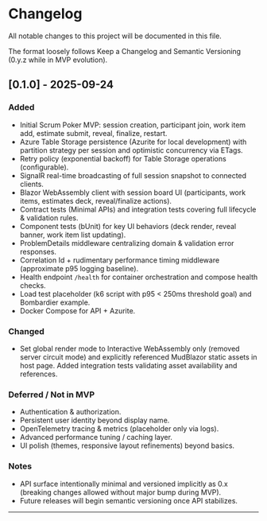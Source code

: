 # Changelog

All notable changes to this project will be documented in this file.

The format loosely follows Keep a Changelog and Semantic Versioning (0.y.z while in MVP evolution).

## [0.1.0] - 2025-09-24

### Added

- Initial Scrum Poker MVP: session creation, participant join, work item add, estimate submit, reveal, finalize, restart.
- Azure Table Storage persistence (Azurite for local development) with partition strategy per session and optimistic concurrency via ETags.
- Retry policy (exponential backoff) for Table Storage operations (configurable).
- SignalR real-time broadcasting of full session snapshot to connected clients.
- Blazor WebAssembly client with session board UI (participants, work items, estimates deck, reveal/finalize actions).
- Contract tests (Minimal APIs) and integration tests covering full lifecycle & validation rules.
- Component tests (bUnit) for key UI behaviors (deck render, reveal banner, work item list updating).
- ProblemDetails middleware centralizing domain & validation error responses.
- Correlation Id + rudimentary performance timing middleware (approximate p95 logging baseline).
- Health endpoint `/health` for container orchestration and compose health checks.
- Load test placeholder (k6 script with p95 < 250ms threshold goal) and Bombardier example.
- Docker Compose for API + Azurite.

### Changed

- Set global render mode to Interactive WebAssembly only (removed server circuit mode) and explicitly referenced MudBlazor static assets in host page. Added integration tests validating asset availability and references.

### Deferred / Not in MVP

- Authentication & authorization.
- Persistent user identity beyond display name.
- OpenTelemetry tracing & metrics (placeholder only via logs).
- Advanced performance tuning / caching layer.
- UI polish (themes, responsive layout refinements) beyond basics.

### Notes

- API surface intentionally minimal and versioned implicitly as 0.x (breaking changes allowed without major bump during MVP).
- Future releases will begin semantic versioning once API stabilizes.

---
